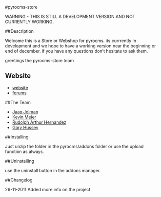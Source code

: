 #pyrocms-store

WARNING - THIS IS STILL A DEVELOPMENT VERSION AND NOT CURRENTLY WORKING.

##Description

Welcome this is a Store or Webshop for pyrocms.
its currrently in development and we hope to have a working version near the beginning or end of december.
if you have any questions don't hesitate to ask them.

greetings the pyrocms-store team

## Website

* [website](http://www.odin-addons.com/)
* [forums](http://www.odin-addons.com/forums)

##The Team

* [Jaap Jolman](https://github.com/jaapjolman)
* [Kevin Meier](https://github.com/Meissullo)
* [Rudolph Arthur Hernandez](https://github.com/rudolphh)
* [Gary Hussey](https://github.com/bossninja)

##Installing

Just unzip the folder in the pyrocms/addons folder or use the upload function as always.

##Uninstalling

use the uninstall button in the addons manager.

##Changelog

26-11-2011
Added more info on the project